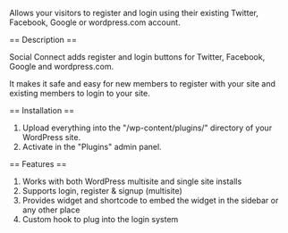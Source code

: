 Allows your visitors to register and login using their existing Twitter, Facebook, Google or wordpress.com account.

== Description ==

Social Connect adds register and login buttons for Twitter, Facebook, Google and wordpress.com.

It makes it safe and easy for new members to register with your site and existing members to login to your site.


== Installation ==

1. Upload everything into the "/wp-content/plugins/" directory of your WordPress site.
2. Activate in the "Plugins" admin panel.

== Features ==

1. Works with both WordPress multisite and single site installs
2. Supports login, register & signup (multisite)
3. Provides widget and shortcode to embed the widget in the sidebar or any other place
4. Custom hook to plug into the login system
